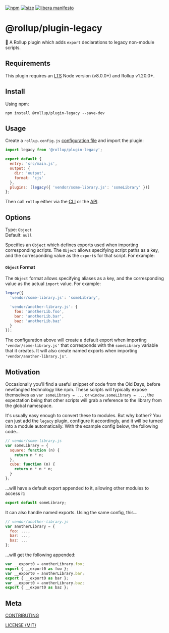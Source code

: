 [npm]: https://img.shields.io/npm/v/@rollup/plugin-legacy
[npm-url]: https://www.npmjs.com/package/@rollup/plugin-legacy
[size]: https://packagephobia.now.sh/badge?p=@rollup/plugin-legacy
[size-url]: https://packagephobia.now.sh/result?p=@rollup/plugin-legacy

[![npm][npm]][npm-url]
[![size][size]][size-url]
[![libera manifesto](https://img.shields.io/badge/libera-manifesto-lightgrey.svg)](https://liberamanifesto.com)

# @rollup/plugin-legacy

🍣 A Rollup plugin which adds `export` declarations to legacy non-module scripts.

## Requirements

This plugin requires an [LTS](https://github.com/nodejs/Release) Node version (v8.0.0+) and Rollup v1.20.0+.

## Install

Using npm:

```console
npm install @rollup/plugin-legacy --save-dev
```

## Usage

Create a `rollup.config.js` [configuration file](https://www.rollupjs.org/guide/en/#configuration-files) and import the plugin:

```js
import legacy from '@rollup/plugin-legacy';

export default {
  entry: 'src/main.js',
  output: {
    dir: 'output',
    format: 'cjs'
  },
  plugins: [legacy({ 'vendor/some-library.js': 'someLibrary' })]
};
```

Then call `rollup` either via the [CLI](https://www.rollupjs.org/guide/en/#command-line-reference) or the [API](https://www.rollupjs.org/guide/en/#javascript-api).

## Options

Type: `Object`<br>
Default: `null`

Specifies an `Object` which defines exports used when importing corresponding scripts. The `Object` allows specifying script paths as a key, and the corresponding value as the `export`s for that script. For example:

#### `Object` Format

The `Object` format allows specifying aliases as a key, and the corresponding value as the actual `import` value. For example:

```js
legacy({
  'vendor/some-library.js': 'someLibrary',

  'vendor/another-library.js': {
    foo: 'anotherLib.foo',
    bar: 'anotherLib.bar',
    baz: 'anotherLib.baz'
  }
});
```

The configuration above will create a default export when importing `'vendor/some-library.js'` that corresponds with the `someLibrary` variable that it creates. It will also create named exports when importing `'vendor/another-library.js'`.

## Motivation

Occasionally you'll find a useful snippet of code from the Old Days, before newfangled technology like npm. These scripts will typically expose themselves as `var someLibrary = ...` or `window.someLibrary = ...`, the expectation being that other scripts will grab a reference to the library from the global namespace.

It's usually easy enough to convert these to modules. But why bother? You can just add the `legacy` plugin, configure it accordingly, and it will be turned into a module automatically. With the example config below, the following code...

```js
// vendor/some-library.js
var someLibrary = {
  square: function (n) {
    return n * n;
  },
  cube: function (n) {
    return n * n * n;
  }
};
```

...will have a default export appended to it, allowing other modules to access it:

```js
export default someLibrary;
```

It can also handle named exports. Using the same config, this...

```js
// vendor/another-library.js
var anotherLibrary = {
  foo: ...,
  bar: ...,
  baz: ...
};
```

...will get the following appended:

```js
var __export0 = anotherLibrary.foo;
export { __export0 as foo };
var __export0 = anotherLibrary.bar;
export { __export0 as bar };
var __export0 = anotherLibrary.baz;
export { __export0 as baz };
```

## Meta

[CONTRIBUTING](/.github/CONTRIBUTING.md)

[LICENSE (MIT)](/LICENSE)
